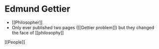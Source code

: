 # Edmund Gettier

- [[Philosopher]]
- Only ever published two pages ([[Gettier problem]]) but they changed the face of [[philosophy]]

[[People]]

